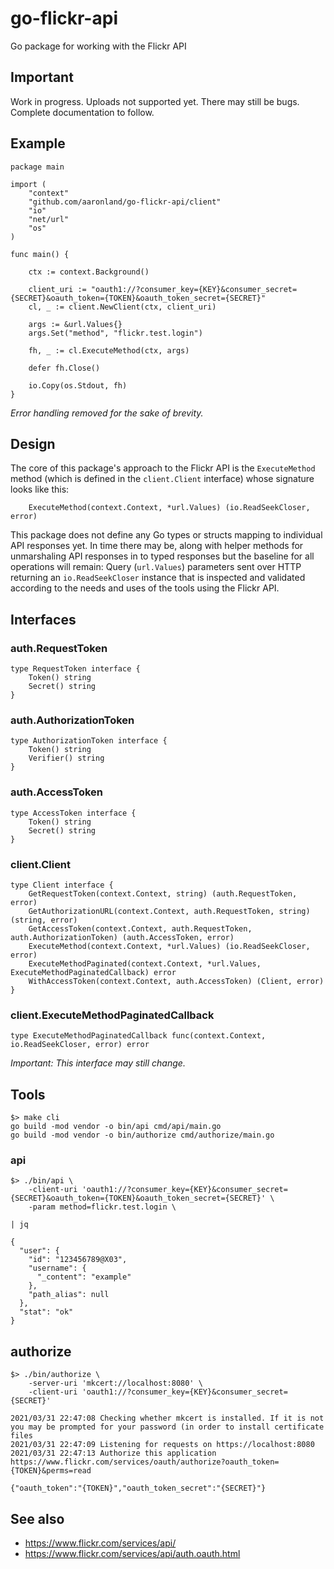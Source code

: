 # go-flickr-api

Go package for working with the Flickr API

## Important

Work in progress. Uploads not supported yet. There may still be bugs. Complete documentation to follow.

## Example

```
package main

import (
	"context"
	"github.com/aaronland/go-flickr-api/client"
	"io"
	"net/url"
	"os"
)

func main() {

	ctx := context.Background()

	client_uri := "oauth1://?consumer_key={KEY}&consumer_secret={SECRET}&oauth_token={TOKEN}&oauth_token_secret={SECRET}"
	cl, _ := client.NewClient(ctx, client_uri)

	args := &url.Values{}
	args.Set("method", "flickr.test.login")

	fh, _ := cl.ExecuteMethod(ctx, args)

	defer fh.Close()
	
	io.Copy(os.Stdout, fh)
}
```

_Error handling removed for the sake of brevity._

## Design

The core of this package's approach to the Flickr API is the `ExecuteMethod` method (which is defined in the `client.Client` interface) whose signature looks like this:

```
	ExecuteMethod(context.Context, *url.Values) (io.ReadSeekCloser, error)
```

This package does not define any Go types or structs mapping to individual API responses yet. In time there may be, along with helper methods for unmarshaling API responses in to typed responses but the baseline for all operations will remain: Query (`url.Values`) parameters sent over HTTP returning an `io.ReadSeekCloser` instance that is inspected and validated according to the needs and uses of the tools using the Flickr API.

## Interfaces

### auth.RequestToken

```
type RequestToken interface {
	Token() string
	Secret() string
}
```

### auth.AuthorizationToken

```
type AuthorizationToken interface {
	Token() string
	Verifier() string
}
```

### auth.AccessToken

```
type AccessToken interface {
	Token() string
	Secret() string
}
```

### client.Client

```
type Client interface {
	GetRequestToken(context.Context, string) (auth.RequestToken, error)
	GetAuthorizationURL(context.Context, auth.RequestToken, string) (string, error)
	GetAccessToken(context.Context, auth.RequestToken, auth.AuthorizationToken) (auth.AccessToken, error)
	ExecuteMethod(context.Context, *url.Values) (io.ReadSeekCloser, error)
	ExecuteMethodPaginated(context.Context, *url.Values, ExecuteMethodPaginatedCallback) error	
	WithAccessToken(context.Context, auth.AccessToken) (Client, error)
}
```

### client.ExecuteMethodPaginatedCallback

```
type ExecuteMethodPaginatedCallback func(context.Context, io.ReadSeekCloser, error) error
```

_Important: This interface may still change._

## Tools

```
$> make cli
go build -mod vendor -o bin/api cmd/api/main.go
go build -mod vendor -o bin/authorize cmd/authorize/main.go
```

### api

```
$> ./bin/api \
	-client-uri 'oauth1://?consumer_key={KEY}&consumer_secret={SECRET}&oauth_token={TOKEN}&oauth_token_secret={SECRET}' \
	-param method=flickr.test.login \

| jq

{
  "user": {
    "id": "123456789@X03",
    "username": {
      "_content": "example"
    },
    "path_alias": null
  },
  "stat": "ok"
}
```

## authorize

```
$> ./bin/authorize \
	-server-uri 'mkcert://localhost:8080' \
	-client-uri 'oauth1://?consumer_key={KEY}&consumer_secret={SECRET}'
	
2021/03/31 22:47:08 Checking whether mkcert is installed. If it is not you may be prompted for your password (in order to install certificate files
2021/03/31 22:47:09 Listening for requests on https://localhost:8080
2021/03/31 22:47:13 Authorize this application https://www.flickr.com/services/oauth/authorize?oauth_token={TOKEN}&perms=read

{"oauth_token":"{TOKEN}","oauth_token_secret":"{SECRET}"}
```

## See also

* https://www.flickr.com/services/api/
* https://www.flickr.com/services/api/auth.oauth.html